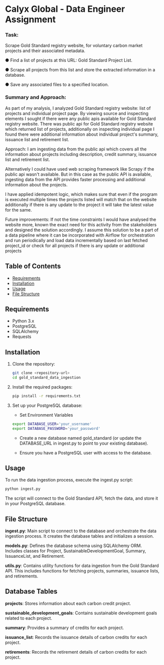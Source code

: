 # Calyx Global - Data Engineer Assignment

### Task: 
Scrape Gold Standard registry website, for voluntary carbon market projects and their
associated metadata.

● Find a list of projects at this URL: Gold Standard Project List.

● Scrape all projects from this list and store the extracted information in a database.

● Save any associated files to a specified location.


### Summary and Approach:

As part of my analysis, I analyzed Gold Standard registry website: list of projects and individual project page.
By viewing source and inspecting elements I sought if there were any public apis available for Gold Standard registry website.
There was public api for Gold Standard registry website which returned list of projects, additionally on inspecting individual page I found there were additional information about individual project's summary, issuance list and retirement list.  

Approach: 
I am ingesting data from the public api which covers all the information about projects including description, credit summary, issuance list and retirement list.

Alternatively I could have used web scraping framework like Scrapy if the public api wasn't available. 
But in this case as the public API is available, ingesting data from the API provides faster processing and additional information about the projects.

I have applied idempotent logic, which makes sure that even if the program is executed multiple times the projects listed will match that on the website additionally if there is any update to the  project it will take the latest value for the same.

Future improvements:
If not the time constraints I would have analysed the website more, known the exact need for this activity from the stakeholders and designed the solution accordingly.
I assume this solution to be a part of a data pipeline where it can be incorporated with Airflow for orchestration and run periodically and load data incrementally based on last fetched project_id or check for all projects if there is any update or additional projects


## Table of Contents

- [Requirements](#requirements)
- [Installation](#installation)
- [Usage](#usage)
- [File Structure](#file-structure)

## Requirements

- Python 3.x
- PostgreSQL
- SQLAlchemy
- Requests

## Installation

1. Clone the repository:

   ```bash
   git clone <repository-url>
   cd gold_standard_data_ingestion
   ```
2. Install the required packages:
   ```bash
   pip install -r requirements.txt

   ```
3. Set up your PostgreSQL database:
   * Set Environment Variables
   ```bash
   export DATABASE_USER='your_username'
   export DATABASE_PASSWORD='your_password'
   ```

   * Create a new database named gold_standard (or update the DATABASE_URL in ingest.py to point to your existing database).

   * Ensure you have a PostgreSQL user with access to the database.

## Usage
To run the data ingestion process, execute the ingest.py script:

   ```bash
   python ingest.py
   ```
The script will connect to the Gold Standard API, fetch the data, and store it in your PostgreSQL database.

## File Structure
**ingest.py**: Main script to connect to the database and orchestrate the data ingestion process. It creates the database tables and initializes a session.

**models.py**: Defines the database schema using SQLAlchemy ORM. Includes classes for Project, SustainableDevelopmentGoal, Summary, IssuanceList, and Retirement.

**utils.py**: Contains utility functions for data ingestion from the Gold Standard API. This includes functions for fetching projects, summaries, issuance lists, and retirements.

## Database Tables
**projects**: Stores information about each carbon credit project.

**sustainable_development_goals**: Contains sustainable development goals related to each project.

**summary**: Provides a summary of credits for each project.

**issuance_list**: Records the issuance details of carbon credits for each project.

**retirements**: Records the retirement details of carbon credits for each project.